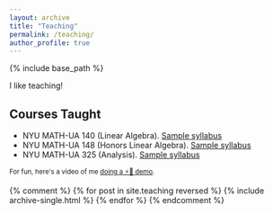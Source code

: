 ```yaml
---
layout: archive
title: "Teaching"
permalink: /teaching/
author_profile: true
---
```


{% include base_path %}

I like teaching!

## Courses Taught
* NYU MATH-UA 140 (Linear Algebra). [Sample syllabus](/files/MW_syllabus_MATH140-001_F20.pdf)
* NYU MATH-UA 148 (Honors Linear Algebra). [Sample syllabus](/files/MATH148-001_S2022_syllabus.pdf)
* NYU MATH-UA 325 (Analysis). [Sample syllabus](/files/MATH325-010_F2022_syllabus.pdf)

<sub>For fun, here's a video of me [doing a ⚡🥒 demo](https://www.youtube.com/watch?v=ZcD4y4UrF-w).</sub>

{% comment %}
{% for post in site.teaching reversed %}
  {% include archive-single.html %}
{% endfor %}
{% endcomment %}